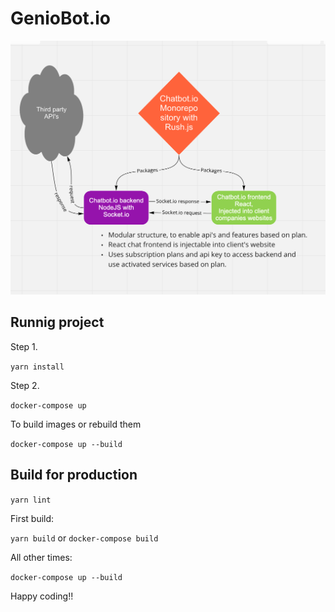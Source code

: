 # GenioBot.io

<img src="geniobot/src/assets/images/app-plan.png" />

## Runnig project

Step 1.

`yarn install`

Step 2.

`docker-compose up`

To build images or rebuild them

`docker-compose up --build`

## Build for production

`yarn lint`

First build:

`yarn build` or `docker-compose build`

All other times:

`docker-compose up --build`

Happy coding!!
